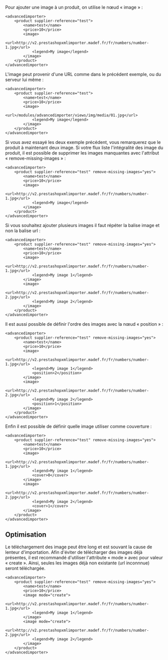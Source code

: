 Pour ajouter une image à un produit, on utilise le nœud « image » :
```
<advancedimporter>
    <product supplier-reference="test">
        <name>test</name>
        <price>10</price>
        <image>
            <url>http://v2.prestashopxmlimporter.madef.fr/fr/numbers/number-1.jpg</url>
            <legend>My image</legend>
        </image>
    </product>
</advancedimporter>
```

L'image peut provenir d'une URL comme dans le précédent exemple, ou du serveur lui même :
```
<advancedimporter>
    <product supplier-reference="test">
        <name>test</name>
        <price>10</price>
        <image>
            <url>/modules/advancedimporter/views/img/media/01.jpg</url>
            <legend>My image</legend>
        </image>
    </product>
</advancedimporter>
```

Si vous avez essayé les deux exemple précédent, vous remarquerez que le produit à maintenant deux image. Si votre flux liste l'intégralité des image du produit, il est possible de supprimer les images manquantes avec l'attribut « remove-missing-images » :
```
<advancedimporter>
    <product supplier-reference="test" remove-missing-images="yes">
        <name>test</name>
        <price>10</price>
        <image>
            <url>http://v2.prestashopxmlimporter.madef.fr/fr/numbers/number-1.jpg</url>
            <legend>My image</legend>
        </image>
    </product>
</advancedimporter>
```

Si vous souhaitez ajouter plusieurs images il faut répéter la balise image et non la balise url :
```
<advancedimporter>
    <product supplier-reference="test" remove-missing-images="yes">
        <name>test</name>
        <price>10</price>
        <image>
            <url>http://v2.prestashopxmlimporter.madef.fr/fr/numbers/number-1.jpg</url>
            <legend>My image 1</legend>
        </image>
        <image>
            <url>http://v2.prestashopxmlimporter.madef.fr/fr/numbers/number-2.jpg</url>
            <legend>My image 2</legend>
        </image>
    </product>
</advancedimporter>
```

Il est aussi possible de définir l'ordre des images avec la nœud « position » :
```
<advancedimporter>
    <product supplier-reference="test" remove-missing-images="yes">
        <name>test</name>
        <price>10</price>
        <image>
            <url>http://v2.prestashopxmlimporter.madef.fr/fr/numbers/number-1.jpg</url>
            <legend>My image 1</legend>
            <position>2</position>
        </image>
        <image>
            <url>http://v2.prestashopxmlimporter.madef.fr/fr/numbers/number-2.jpg</url>
            <legend>My image 2</legend>
            <position>1</position>
        </image>
    </product>
</advancedimporter>
```

Enfin il est possible de définir quelle image utiliser comme couverture :
```
<advancedimporter>
    <product supplier-reference="test" remove-missing-images="yes">
        <name>test</name>
        <price>10</price>
        <image>
            <url>http://v2.prestashopxmlimporter.madef.fr/fr/numbers/number-1.jpg</url>
            <legend>My image 1</legend>
            <cover>0</cover>
        </image>
        <image>
            <url>http://v2.prestashopxmlimporter.madef.fr/fr/numbers/number-2.jpg</url>
            <legend>My image 2</legend>
            <cover>1</cover>
        </image>
    </product>
</advancedimporter>
```

## Optimisation

Le téléchargement des image peut être long et est souvant la cause de lenteur d'importation. Afin d'éviter de télécharger des images déjà présentes, il est recommandé d'utiliser l'attribute « mode » avec pour valeur « create ». Ainsi, seules les images déjà non existante (url inconnnue) seront téléchargée.

```
<advancedimporter>
    <product supplier-reference="test" remove-missing-images="yes">
        <name>test</name>
        <price>10</price>
        <image mode="create">
            <url>http://v2.prestashopxmlimporter.madef.fr/fr/numbers/number-1.jpg</url>
            <legend>My image 1</legend>
        </image>
        <image mode="create">
            <url>http://v2.prestashopxmlimporter.madef.fr/fr/numbers/number-2.jpg</url>
            <legend>My image 2</legend>
        </image>
    </product>
</advancedimporter>
```
